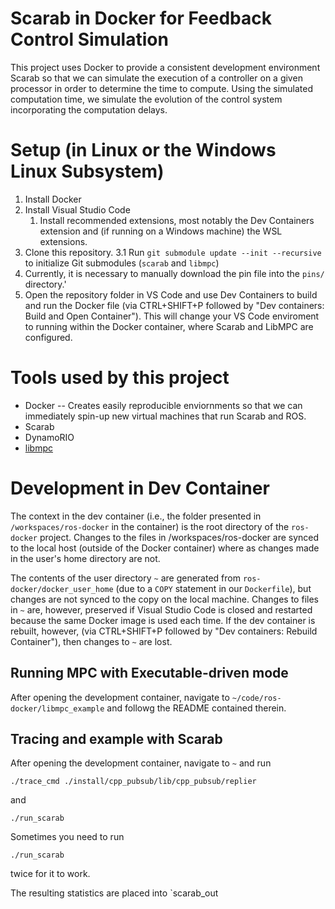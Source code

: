 # Scarab in Docker for Feedback Control Simulation
This project uses Docker to provide a consistent development environment Scarab so that we can simulate the execution of a controller on a given processor in order to determine the time to compute. 
Using the simulated computation time, we simulate the evolution of the control system incorporating the computation delays.

# Setup (in Linux or the Windows Linux Subsystem)
1. Install Docker
2. Install Visual Studio Code
    1.  Install recommended extensions, most notably the Dev Containers extension and (if running on a Windows machine) the WSL extensions.
3. Clone this repository.
  3.1 Run `git submodule update --init --recursive` to initialize Git submodules (`scarab` and `libmpc`)
4. Currently, it is necessary to manually download the pin file into the `pins/` directory.'
5. Open the repository folder in VS Code and use Dev Containers to build and run the Docker file (via CTRL+SHIFT+P followed by "Dev containers: Build and Open Container"). This will change your VS Code enviroment to running within the Docker container, where Scarab and LibMPC are configured.

# Tools used by this project
* Docker -- Creates easily reproducible enviornments so that we can immediately spin-up new virtual machines that run Scarab and ROS.
* Scarab
* DynamoRIO
* [libmpc](https://github.com/nicolapiccinelli/libmpc)

# Development in Dev Container

The context in the dev container (i.e., the folder presented in `/workspaces/ros-docker` in the container) is the root directory of the `ros-docker` project. Changes to the files in /workspaces/ros-docker are synced to the local host (outside of the Docker container) where as changes made in the user's home directory are not.

The contents of the user directory `~` are generated from `ros-docker/docker_user_home` (due to a `COPY` statement in our `Dockerfile`), but changes are not synced to the copy on the local machine. Changes to files in `~` are, however, preserved if Visual Studio Code is closed and restarted because the same Docker image is used each time. If the dev container is rebuilt, however, (via CTRL+SHIFT+P followed by "Dev containers: Rebuild Container"), then changes to `~` are lost. 


## Running MPC with Executable-driven mode
After opening the development container, navigate to `~/code/ros-docker/libmpc_example` and followg the README contained therein.

## Tracing and example with Scarab

After opening the development container, navigate to `~` and run 
```
./trace_cmd ./install/cpp_pubsub/lib/cpp_pubsub/replier
```
and 
```
./run_scarab
```
Sometimes you need to run 
```
./run_scarab
```
twice for it to work. 

The resulting statistics are placed into `scarab_out
